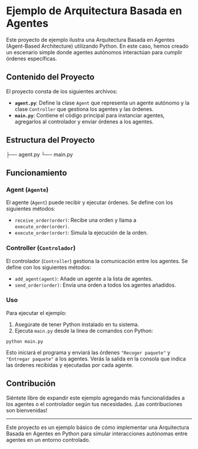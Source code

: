 # Ejemplo de Arquitectura Basada en Agentes

Este proyecto de ejemplo ilustra una Arquitectura Basada en Agentes (Agent-Based Architecture) utilizando Python. En este caso, hemos creado un escenario simple donde agentes autónomos interactúan para cumplir órdenes específicas.

## Contenido del Proyecto

El proyecto consta de los siguientes archivos:

- **`agent.py`**: Define la clase `Agent` que representa un agente autónomo y la clase `Controller` que gestiona los agentes y las órdenes.
- **`main.py`**: Contiene el código principal para instanciar agentes, agregarlos al controlador y enviar órdenes a los agentes.

## Estructura del Proyecto

├── agent.py
└── main.py



## Funcionamiento

### Agent (`Agente`)

El agente (`Agent`) puede recibir y ejecutar órdenes. Se define con los siguientes métodos:

- `receive_order(order)`: Recibe una orden y llama a `execute_order(order)`.
- `execute_order(order)`: Simula la ejecución de la orden.

### Controller (`Controlador`)

El controlador (`Controller`) gestiona la comunicación entre los agentes. Se define con los siguientes métodos:

- `add_agent(agent)`: Añade un agente a la lista de agentes.
- `send_order(order)`: Envía una orden a todos los agentes añadidos.

### Uso

Para ejecutar el ejemplo:

1. Asegúrate de tener Python instalado en tu sistema.
2. Ejecuta `main.py` desde la línea de comandos con Python:


```
python main.py
```


Esto iniciará el programa y enviará las órdenes `"Recoger paquete"` y `"Entregar paquete"` a los agentes. Verás la salida en la consola que indica las órdenes recibidas y ejecutadas por cada agente.

## Contribución

Siéntete libre de expandir este ejemplo agregando más funcionalidades a los agentes o el controlador según tus necesidades. ¡Las contribuciones son bienvenidas!

---

Este proyecto es un ejemplo básico de cómo implementar una Arquitectura Basada en Agentes en Python para simular interacciones autónomas entre agentes en un entorno controlado.
